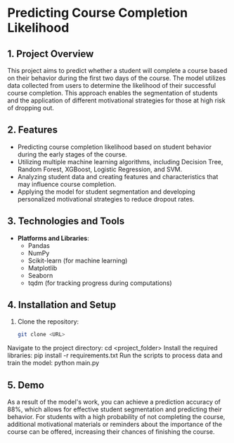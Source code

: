 # Predicting Course Completion Likelihood

## 1. Project Overview
This project aims to predict whether a student will complete a course based on their behavior during the first two days of the course. The model utilizes data collected from users to determine the likelihood of their successful course completion. This approach enables the segmentation of students and the application of different motivational strategies for those at high risk of dropping out.

## 2. Features
- Predicting course completion likelihood based on student behavior during the early stages of the course.
- Utilizing multiple machine learning algorithms, including Decision Tree, Random Forest, XGBoost, Logistic Regression, and SVM.
- Analyzing student data and creating features and characteristics that may influence course completion.
- Applying the model for student segmentation and developing personalized motivational strategies to reduce dropout rates.

## 3. Technologies and Tools
- **Platforms and Libraries**:
  - Pandas
  - NumPy
  - Scikit-learn (for machine learning)
  - Matplotlib
  - Seaborn
  - tqdm (for tracking progress during computations)
  
## 4. Installation and Setup
1. Clone the repository:
   ```bash
   git clone <URL>
Navigate to the project directory:
cd <project_folder>
Install the required libraries:
pip install -r requirements.txt
Run the scripts to process data and train the model:
python main.py

## 5. Demo
As a result of the model's work, you can achieve a prediction accuracy of 88%, which allows for effective student segmentation and predicting their behavior. For students with a high probability of not completing the course, additional motivational materials or reminders about the importance of the course can be offered, increasing their chances of finishing the course.
